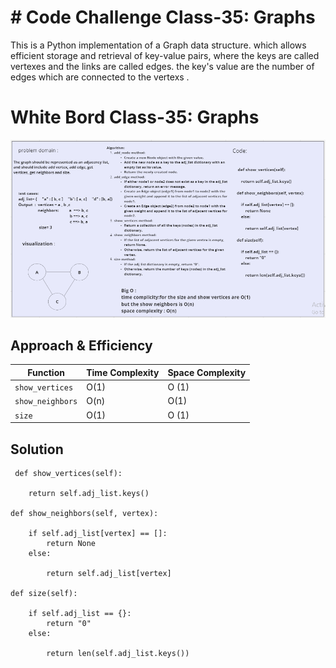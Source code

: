 # # Code Challenge Class-35: Graphs
This is a Python implementation of a Graph data structure. which  allows efficient storage and retrieval of key-value pairs, where the keys are called vertexes and the links are called edges. the key's value are the number of edges which are connected to the vertexs .
# White Bord Class-35: Graphs
![MarineGEO circle logo](/graphs/png/Graps-cc35.png)








## Approach & Efficiency
| Function | Time Complexity | Space Complexity |
| -------- | -------------- | ---------------- |
| `show_vertices`  | O(1)    | O (1)           |
| `show_neighbors` | O(n)    | O(1)            |
| `size`           | O(1)    | O (1)           |



## Solution

     def show_vertices(self):
       
        return self.adj_list.keys()
    
    def show_neighbors(self, vertex):
        
        if self.adj_list[vertex] == []:
            return None
        else:

            return self.adj_list[vertex]
    
    def size(self):
       
        if self.adj_list == {}:
            return "0"
        else:

            return len(self.adj_list.keys())
    
